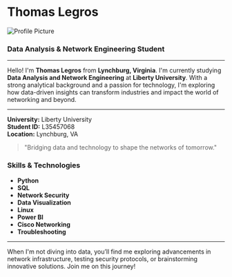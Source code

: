 # Thomas Legros

![Profile Picture](https://avatars.githubusercontent.com/u/187043720?s=400&u=649a1db93f9585c8c75b6451989e910ddb44b2a6&v=4)

### Data Analysis & Network Engineering Student

---

Hello! I'm **Thomas Legros** from **Lynchburg, Virginia**. I'm currently studying **Data Analysis and Network Engineering** at **Liberty University**. With a strong analytical background and a passion for technology, I'm exploring how data-driven insights can transform industries and impact the world of networking and beyond.

---

**University:** Liberty University  
**Student ID:** L35457068  
**Location:** Lynchburg, VA  

> "Bridging data and technology to shape the networks of tomorrow."

### Skills & Technologies

- **Python**
- **SQL**
- **Network Security**
- **Data Visualization**
- **Linux**
- **Power BI**
- **Cisco Networking**
- **Troubleshooting**

---

When I'm not diving into data, you’ll find me exploring advancements in network infrastructure, testing security protocols, or brainstorming innovative solutions. Join me on this journey!
